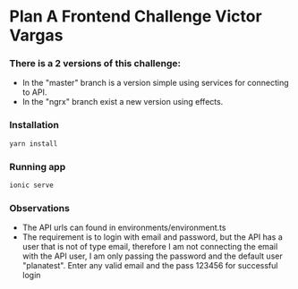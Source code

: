 # Plan A Frontend Challenge Victor Vargas

### There is a 2 versions of this challenge:

* In the "master" branch is a version simple using services for connecting to API.
* In the "ngrx" branch exist a new version using effects.

### Installation

```sh
yarn install
```

### Running app

```sh
ionic serve
```

### Observations
* The API urls can found in environments/environment.ts
* The requirement is to login with email and password, 
  but the API has a user that is not of type email, 
  therefore I am not connecting the email with the API user, I am only passing the password and the default user "planatest".
  Enter any valid email and the pass 123456 for successful login